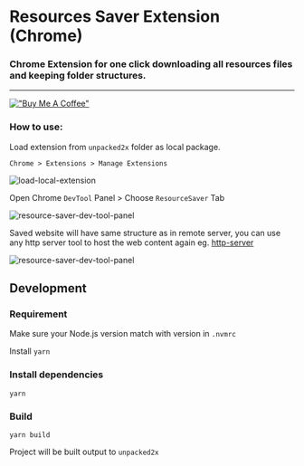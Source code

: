 # Resources Saver Extension (Chrome)

### Chrome Extension for one click downloading all resources files and keeping folder structures.

---

[!["Buy Me A Coffee"](https://www.buymeacoffee.com/assets/img/custom_images/orange_img.png)](https://www.buymeacoffee.com/up209d)

### How to use:

Load extension from `unpacked2x` folder as local package.

`Chrome > Extensions > Manage Extensions`

<p>
    <img src="https://github.com/up209d/ResourcesSaverExt/blob/master/guide.png?raw=true" alt="load-local-extension" />
</p>

Open Chrome `DevTool` Panel > Choose `ResourceSaver` Tab

<p>
    <img src="https://github.com/up209d/ResourcesSaverExt/blob/master/screenshot.png?raw=true" alt="resource-saver-dev-tool-panel" />
</p>

Saved website will have same structure as in remote server, you can use any http server tool to host the web content again eg. [http-server](https://github.com/http-party/http-server)

<p>
    <img src="https://github.com/up209d/ResourcesSaverExt/blob/master/screenshot2.png?raw=true" alt="resource-saver-dev-tool-panel" />
</p>

## Development

### Requirement

Make sure your Node.js version match with version in `.nvmrc`

Install `yarn`

### Install dependencies

```
yarn
```

### Build

```
yarn build
```

Project will be built output to `unpacked2x`
